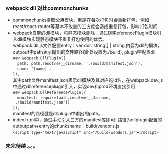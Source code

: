 ### webpack dll 对比commonchunks
* commonchunks提取公用模块，但是在每次打包时会重新打包，例如react/react-router等基本不改变的三方库会造成重复打包，影响打包时间
* webpack自带的dll模块，将静态模块剔除，通过DllReferencePlugin模块引入dll模块实现静态模块不重复打包使用的优势。   
webpack.dll.js文件配置entry：vendor: string[] | string,内容为dll的模块，outpout中path表示输出的文件路径(此处设置为./build), plugin中配置dll:   
`new webpack.DllPlugin({`  
&emsp;`path: path.resolve(__dirname, './build/manifest.json'),`  
&emsp;`name: '[name]',`  
`}),`  
其中path文件manifest.json表示dll模块及其对应的id名，在webpack.dev.js中通过dllreferenceplugin引入，实现dev和prod环境直接引用  
`new webpack.DllReferencePlugin({`   
&emsp;`manifest: require(path.resolve(__dirname, './build/manifest.json'))`  
`}),`  
manifest的路径就是dllplugin中输出的path。  
* index.html中，通过手动引入三方的manifest库即可: 
路径为dllplugin配置的outputpath+entry的chunksname：build/vendors.js  
`<script type="text/javascript" src="/build/vendors.js"></script>`

### 未完待续 。。。
